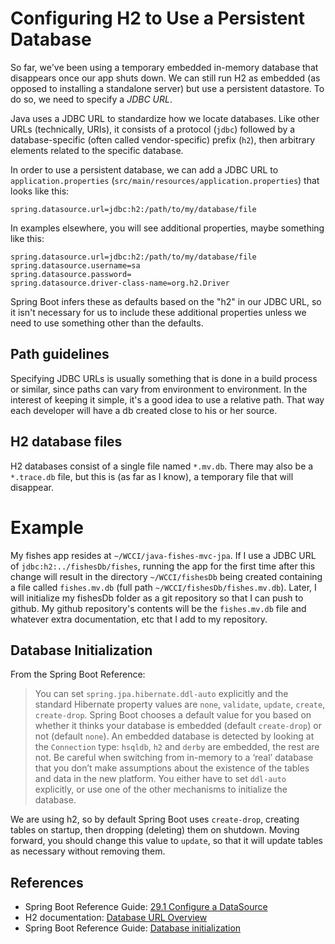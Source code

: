 # Configuring H2 to Use a Persistent Database

So far, we've been using a temporary embedded in-memory database that disappears once our app shuts down. We can still run H2 as embedded (as opposed to installing a standalone server) but use a persistent datastore. To do so, we need to specify a *JDBC URL*.

Java uses a JDBC URL to standardize how we locate databases. Like other URLs (technically, URIs), it consists of a protocol (`jdbc`) followed by a database-specific (often called vendor-specific) prefix (`h2`), then arbitrary elements related to the specific database.

In order to use a persistent database, we can add a JDBC URL to `application.properties` (`src/main/resources/application.properties`) that looks like this:

```
spring.datasource.url=jdbc:h2:/path/to/my/database/file
```

In examples elsewhere, you will see additional properties, maybe something like this:

```
spring.datasource.url=jdbc:h2:/path/to/my/database/file
spring.datasource.username=sa
spring.datasource.password=
spring.datasource.driver-class-name=org.h2.Driver
```

Spring Boot infers these as defaults based on the "h2" in our JDBC URL, so it isn't necessary for us to include these additional properties unless we need to use something other than the defaults.

## Path guidelines

Specifying JDBC URLs is usually something that is done in a build process or similar, since paths can vary from environment to environment. In the interest of keeping it simple, it's a good idea to use a relative path. That way each developer will have a db created close to his or her source.

## H2 database files

H2 databases consist of a single file named `*.mv.db`. There may also be a `*.trace.db` file, but this is (as far as I know), a temporary file that will disappear.

# Example

My fishes app resides at `~/WCCI/java-fishes-mvc-jpa`. If I use a JDBC URL of `jdbc:h2:../fishesDb/fishes`, running the app for the first time after this change will result in the directory `~/WCCI/fishesDb` being created containing a file called `fishes.mv.db` (full path `~/WCCI/fishesDb/fishes.mv.db`). Later, I will initialize my fishesDb folder as a git repository so that I can push to github. My github repository's contents will be the `fishes.mv.db` file and whatever extra documentation, etc that I add to my repository.

## Database Initialization

From the Spring Boot Reference:

> You can set `spring.jpa.hibernate.ddl-auto` explicitly and the standard Hibernate property values are `none`, `validate`, `update`, `create`, `create-drop`. Spring Boot chooses a default value for you based on whether it thinks your database is embedded (default `create-drop`) or not (default `none`). An embedded database is detected by looking at the `Connection` type: `hsqldb`, `h2` and `derby` are embedded, the rest are not. Be careful when switching from in-memory to a ‘real’ database that you don’t make assumptions about the existence of the tables and data in the new platform. You either have to set `ddl-auto` explicitly, or use one of the other mechanisms to initialize the database.

We are using h2, so by default Spring Boot uses `create-drop`, creating tables on startup, then dropping (deleting) them on shutdown. Moving forward, you should change this value to `update`, so that it will update tables as necessary without removing them.

## References

- Spring Boot Reference Guide: [29.1 Configure a DataSource](https://docs.spring.io/spring-boot/docs/current/reference/html/boot-features-sql.html#boot-features-configure-datasource)
- H2 documentation: [Database URL Overview](http://h2database.com/html/features.html#database_url)
- Spring Boot Reference Guide: [Database initialization](https://docs.spring.io/spring-boot/docs/current/reference/html/howto-database-initialization.html)

